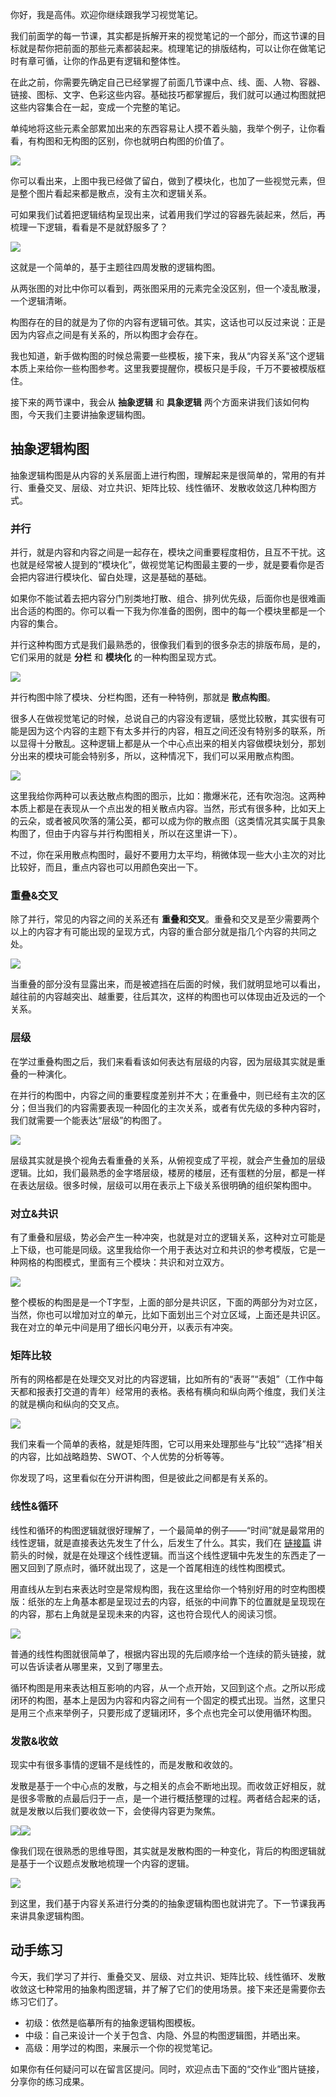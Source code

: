 你好，我是高伟。欢迎你继续跟我学习视觉笔记。

我们前面学的每一节课，其实都是拆解开来的视觉笔记的一个部分，而这节课的目标就是帮你把前面的那些元素都装起来。梳理笔记的排版结构，可以让你在做笔记时有章可循，让你的作品更有逻辑和整体性。

在此之前，你需要先确定自己已经掌握了前面几节课中点、线、面、人物、容器、链接、图标、文字、色彩这些内容。基础技巧都掌握后，我们就可以通过构图就把这些内容集合在一起，变成一个完整的笔记。

单纯地将这些元素全部累加出来的东西容易让人摸不着头脑，我举个例子，让你看看，有构图和无构图的区别，你也就明白构图的价值了。

![](https://static001.geekbang.org/resource/image/7f/8c/7fc386a641d6df98c4ba05b05abba38c.jpg?wh=1920*960)

你可以看出来，上图中我已经做了留白，做到了模块化，也加了一些视觉元素，但是整个图片看起来都是散点，没有主次和逻辑关系。

可如果我们试着把逻辑结构呈现出来，试着用我们学过的容器先装起来，然后，再梳理一下逻辑，看看是不是就舒服多了？

![](https://static001.geekbang.org/resource/image/8e/9d/8e91c9f080f3c7e7a74debbeb9fcef9d.jpg?wh=1920*1064)

这就是一个简单的，基于主题往四周发散的逻辑构图。

从两张图的对比中你可以看到，两张图采用的元素完全没区别，但一个凌乱散漫，一个逻辑清晰。

构图存在的目的就是为了你的内容有逻辑可依。其实，这话也可以反过来说：正是因为内容点之间是有关系的，所以构图才会存在。

我也知道，新手做构图的时候总需要一些模板，接下来，我从“内容关系”这个逻辑本质上来给你一些构图参考。这里我要提醒你，模板只是手段，千万不要被模版框住。

接下来的两节课中，我会从 **抽象逻辑** 和 **具象逻辑** 两个方面来讲我们该如何构图，今天我们主要讲抽象逻辑构图。

## 抽象逻辑构图

抽象逻辑构图是从内容的关系层面上进行构图，理解起来是很简单的，常用的有并行、重叠交叉、层级、对立共识、矩阵比较、线性循环、发散收敛这几种构图方式。

### 并行

并行，就是内容和内容之间是一起存在，模块之间重要程度相仿，且互不干扰。这也就是经常被人提到的“模块化”，做视觉笔记构图最主要的一步，就是要看你是否会把内容进行模块化、留白处理，这是基础的基础。

如果你不能试着去把内容分门别类地打散、组合、排列优先级，后面你也是很难画出合适的构图的。你可以看一下我为你准备的图例，图中的每一个模块里都是一个内容的集合。

并行这种构图方式是我们最熟悉的，很像我们看到的很多杂志的排版布局，是的，它们采用的就是 **分栏** 和 **模块化** 的一种构图呈现方式。

![](https://static001.geekbang.org/resource/image/01/d7/012553ad951999f00a2c6706be3240d7.jpg?wh=1920*1289)

并行构图中除了模块、分栏构图，还有一种特例，那就是 **散点构图**。

很多人在做视觉笔记的时候，总说自己的内容没有逻辑，感觉比较散，其实很有可能是因为这个内容的主题下有太多并行的内容，相互之间还没有特别多的联系，所以显得十分散乱。这种逻辑上都是从一个中心点出来的相关内容做模块划分，那划分出来的模块可能会特别多，所以，这种情况下，我们可以采用散点构图。

![](https://static001.geekbang.org/resource/image/1b/d0/1b15731a5c23c57ad727c78e7680e5d0.jpg?wh=1920*1146)

这里我给你两种可以表达散点构图的图示，比如：撒爆米花，还有吹泡泡。这两种本质上都是在表现从一个点出发的相关散点内容。当然，形式有很多种，比如天上的云朵，或者被风吹落的蒲公英，都可以成为你的散点图（这类情况其实属于具象构图了，但由于内容与并行构图相关，所以在这里讲一下）。

不过，你在采用散点构图时，最好不要用力太平均，稍微体现一些大小主次的对比比较好，而且，重点内容也可以用颜色突出一下。

### 重叠&交叉

除了并行，常见的内容之间的关系还有 **重叠和交叉**。重叠和交叉是至少需要两个以上的内容才有可能出现的呈现方式，内容的重合部分就是指几个内容的共同之处。

![](https://static001.geekbang.org/resource/image/6e/ce/6ee879b0e6d8dcd94bdc9055657c24ce.jpg?wh=1920*1080)

当重叠的部分没有显露出来，而是被遮挡在后面的时候，我们就明显地可以看出，越往前的内容越突出、越重要，往后其次，这样的构图也可以体现由近及远的一个关系。

### 层级

在学过重叠构图之后，我们来看看该如何表达有层级的内容，因为层级其实就是重叠的一种演化。

在并行的构图中，内容之间的重要程度差别并不大；在重叠中，则已经有主次的区分；但当我们的内容需要表现一种固化的主次关系，或者有优先级的多种内容时，我们就需要一个能表达“层级”的构图了。

![](https://static001.geekbang.org/resource/image/6e/78/6e963cfa0a21f5d13374d1e54d270478.jpg?wh=1920*942)

层级其实就是换个视角去看重叠的关系，从俯视变成了平视，就会产生叠加的层级逻辑。比如，我们最熟悉的金字塔层级，楼房的楼层，还有蛋糕的分层，都是一样在表达层级。很多时候，层级可以用在表示上下级关系很明确的组织架构图中。

### 对立&共识

有了重叠和层级，势必会产生一种冲突，也就是对立的逻辑关系，这种对立可能是上下级，也可能是同级。这里我给你一个用于表达对立和共识的参考模版，它是一种网格的构图模式，里面有三个模块：共识和对立双方。

![](https://static001.geekbang.org/resource/image/d6/84/d6e880d33c41b3e54f6cc593672aff84.jpg?wh=1920*1080)

整个模板的构图是是一个T字型，上面的部分是共识区，下面的两部分为对立区，当然，你也可以增加对立的单元，比如下面划出三个对立区域，上面还是共识区。我在对立的单元中间是用了细长闪电分开，以表示有冲突。

### 矩阵比较

所有的网格都是在处理交叉对比的内容逻辑，比如所有的“表哥”“表姐”（工作中每天都和报表打交道的青年）经常用的表格。表格有横向和纵向两个维度，我们关注的就是横向和纵向的交叉点。

![](https://static001.geekbang.org/resource/image/86/92/868c97831b34e9bc3ebec1a4a11d3992.jpg?wh=1920*1033)

我们来看一个简单的表格，就是矩阵图，它可以用来处理那些与“比较”“选择”相关的内容，比如战略趋势、SWOT、个人优势的分析等等。

你发现了吗，这里看似在分开讲构图，但是彼此之间都是有关系的。

### 线性&循环

线性和循环的构图逻辑就很好理解了，一个最简单的例子——“时间”就是最常用的线性逻辑，就是直接表达先发生了什么，后发生了什么。其实，我们在 [链接篇](https://time.geekbang.org/column/article/232599) 讲箭头的时候，就是在处理这个线性逻辑。而当这个线性逻辑中先发生的东西走了一圈又回到了原点时，循环就出现了，这是一个首尾相连的线性构图模式。

用直线从左到右来表达时空是常规构图，我在这里给你一个特别好用的时空构图模版：纸张的左上角基本都是呈现过去的内容，纸张的中间靠下的位置就是呈现现在的内容，那右上角就是呈现未来的内容，这也符合现代人的阅读习惯。

![](https://static001.geekbang.org/resource/image/33/28/334576dd77eac33076b7a5b49f93ef28.jpg?wh=1920*1729)

普通的线性构图就很简单了，根据内容出现的先后顺序给一个连续的箭头链接，就可以告诉读者从哪里来，又到了哪里去。

循环构图是用来表达相互影响的内容，从一个点开始，又回到这个点。之所以形成闭环的构图，基本上是因为内容和内容之间有一个固定的模式出现。当然，这里只是用三个点来举例子，只要形成了逻辑闭环，多个点也完全可以使用循环构图。

### 发散&收敛

现实中有很多事情的逻辑不是线性的，而是发散和收敛的。

发散是基于一个中心点的发散，与之相关的点会不断地出现。而收敛正好相反，就是很多零散的点最后归于一点，是一个进行概括整理的过程。两者结合起来的话，就是发散以后我们要收敛一下，会使得内容更为聚焦。

![](https://static001.geekbang.org/resource/image/bd/12/bd927c2f8e17e0de34466c7b32b86f12.jpg?wh=1920*1080)![](https://static001.geekbang.org/resource/image/a3/09/a3fb9fe47131c5079c0b5dd184bd6409.jpg?wh=1920*1080)

像我们现在很熟悉的思维导图，其实就是发散构图的一种变化，背后的构图逻辑就是基于一个议题点发散地梳理一个内容的逻辑。

![](https://static001.geekbang.org/resource/image/df/72/df3aa425b69605cf5634cef60c2e0a72.jpg?wh=1920*1080)

到这里，我们基于内容关系进行分类的的抽象逻辑构图也就讲完了。下一节课我再来讲具象逻辑构图。

## 动手练习

今天，我们学习了并行、重叠交叉、层级、对立共识、矩阵比较、线性循环、发散收敛这七种常用的抽象构图逻辑，并了解了它们的使用场景。接下来还是需要你去练习它们了。

- 初级：依然是临摹所有的抽象逻辑构图模板。
- 中级：自己来设计一个关于包含、内隐、外显的构图逻辑图，并晒出来。
- 高级：用学过的构图，来展示一个你的视觉笔记。

如果你有任何疑问可以在留言区提问。同时，欢迎点击下面的“交作业”图片链接，分享你的练习成果。